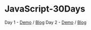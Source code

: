 # JavaScript-30Days

Day 1 - [Demo](https://misty1636.github.io/JavaScript-30Days/01%20-%20JavaScript%20Drum%20Kit/) / [Blog](https://medium.com/@Misty1636/javascript-30-day-1-3272b948c129)
Day 2 - [Demo](https://misty1636.github.io/JavaScript-30Days/02%20-%20JS%20and%20CSS%20Clock/) / [Blog](https://medium.com/@Misty1636/javascript-30-day-2-8d95b09cbb32)
